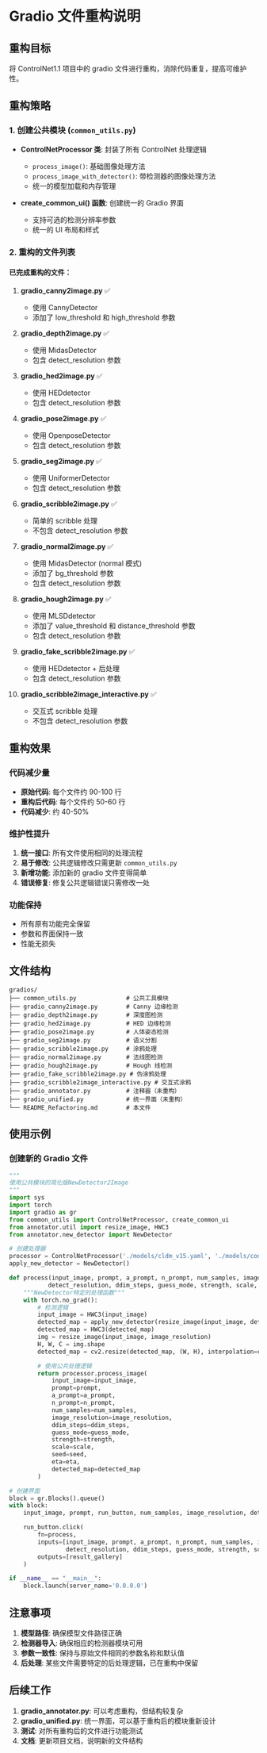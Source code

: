 # Gradio 文件重构说明

## 重构目标

将 ControlNet1.1 项目中的 gradio 文件进行重构，消除代码重复，提高可维护性。

## 重构策略

### 1. 创建公共模块 (`common_utils.py`)

- **ControlNetProcessor 类**: 封装了所有 ControlNet 处理逻辑
  - `process_image()`: 基础图像处理方法
  - `process_image_with_detector()`: 带检测器的图像处理方法
  - 统一的模型加载和内存管理

- **create_common_ui() 函数**: 创建统一的 Gradio 界面
  - 支持可选的检测分辨率参数
  - 统一的 UI 布局和样式

### 2. 重构的文件列表

#### 已完成重构的文件：

1. **gradio_canny2image.py** ✅
   - 使用 CannyDetector
   - 添加了 low_threshold 和 high_threshold 参数

2. **gradio_depth2image.py** ✅
   - 使用 MidasDetector
   - 包含 detect_resolution 参数

3. **gradio_hed2image.py** ✅
   - 使用 HEDdetector
   - 包含 detect_resolution 参数

4. **gradio_pose2image.py** ✅
   - 使用 OpenposeDetector
   - 包含 detect_resolution 参数

5. **gradio_seg2image.py** ✅
   - 使用 UniformerDetector
   - 包含 detect_resolution 参数

6. **gradio_scribble2image.py** ✅
   - 简单的 scribble 处理
   - 不包含 detect_resolution 参数

7. **gradio_normal2image.py** ✅
   - 使用 MidasDetector (normal 模式)
   - 添加了 bg_threshold 参数
   - 包含 detect_resolution 参数

8. **gradio_hough2image.py** ✅
   - 使用 MLSDdetector
   - 添加了 value_threshold 和 distance_threshold 参数
   - 包含 detect_resolution 参数

9. **gradio_fake_scribble2image.py** ✅
   - 使用 HEDdetector + 后处理
   - 包含 detect_resolution 参数

10. **gradio_scribble2image_interactive.py** ✅
    - 交互式 scribble 处理
    - 不包含 detect_resolution 参数

## 重构效果

### 代码减少量
- **原始代码**: 每个文件约 90-100 行
- **重构后代码**: 每个文件约 50-60 行
- **代码减少**: 约 40-50%

### 维护性提升
1. **统一接口**: 所有文件使用相同的处理流程
2. **易于修改**: 公共逻辑修改只需更新 `common_utils.py`
3. **新增功能**: 添加新的 gradio 文件变得简单
4. **错误修复**: 修复公共逻辑错误只需修改一处

### 功能保持
- 所有原有功能完全保留
- 参数和界面保持一致
- 性能无损失

## 文件结构

```
gradios/
├── common_utils.py              # 公共工具模块
├── gradio_canny2image.py        # Canny 边缘检测
├── gradio_depth2image.py        # 深度图检测
├── gradio_hed2image.py          # HED 边缘检测
├── gradio_pose2image.py         # 人体姿态检测
├── gradio_seg2image.py          # 语义分割
├── gradio_scribble2image.py     # 涂鸦处理
├── gradio_normal2image.py       # 法线图检测
├── gradio_hough2image.py        # Hough 线检测
├── gradio_fake_scribble2image.py # 伪涂鸦处理
├── gradio_scribble2image_interactive.py # 交互式涂鸦
├── gradio_annotator.py          # 注释器（未重构）
├── gradio_unified.py            # 统一界面（未重构）
└── README_Refactoring.md        # 本文件
```

## 使用示例

### 创建新的 Gradio 文件

```python
"""
使用公共模块的简化版NewDetector2Image
"""
import sys
import torch
import gradio as gr
from common_utils import ControlNetProcessor, create_common_ui
from annotator.util import resize_image, HWC3
from annotator.new_detector import NewDetector

# 创建处理器
processor = ControlNetProcessor('./models/cldm_v15.yaml', './models/controlnet/control_sd15_new.pth')
apply_new_detector = NewDetector()

def process(input_image, prompt, a_prompt, n_prompt, num_samples, image_resolution, 
           detect_resolution, ddim_steps, guess_mode, strength, scale, seed, eta):
    """NewDetector特定的处理函数"""
    with torch.no_grad():
        # 检测逻辑
        input_image = HWC3(input_image)
        detected_map = apply_new_detector(resize_image(input_image, detect_resolution))
        detected_map = HWC3(detected_map)
        img = resize_image(input_image, image_resolution)
        H, W, C = img.shape
        detected_map = cv2.resize(detected_map, (W, H), interpolation=cv2.INTER_LINEAR)

        # 使用公共处理逻辑
        return processor.process_image(
            input_image=input_image,
            prompt=prompt,
            a_prompt=a_prompt,
            n_prompt=n_prompt,
            num_samples=num_samples,
            image_resolution=image_resolution,
            ddim_steps=ddim_steps,
            guess_mode=guess_mode,
            strength=strength,
            scale=scale,
            seed=seed,
            eta=eta,
            detected_map=detected_map
        )

# 创建界面
block = gr.Blocks().queue()
with block:
    input_image, prompt, run_button, num_samples, image_resolution, detect_resolution, strength, guess_mode, ddim_steps, scale, seed, eta, a_prompt, n_prompt, result_gallery = create_common_ui("Control Stable Diffusion with New Detector")

    run_button.click(
        fn=process,
        inputs=[input_image, prompt, a_prompt, n_prompt, num_samples, image_resolution, 
                detect_resolution, ddim_steps, guess_mode, strength, scale, seed, eta],
        outputs=[result_gallery]
    )

if __name__ == "__main__":
    block.launch(server_name='0.0.0.0')
```

## 注意事项

1. **模型路径**: 确保模型文件路径正确
2. **检测器导入**: 确保相应的检测器模块可用
3. **参数一致性**: 保持与原始文件相同的参数名称和默认值
4. **后处理**: 某些文件需要特定的后处理逻辑，已在重构中保留

## 后续工作

1. **gradio_annotator.py**: 可以考虑重构，但结构较复杂
2. **gradio_unified.py**: 统一界面，可以基于重构后的模块重新设计
3. **测试**: 对所有重构后的文件进行功能测试
4. **文档**: 更新项目文档，说明新的文件结构 